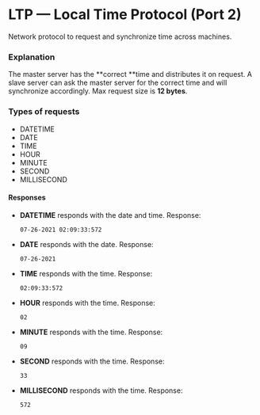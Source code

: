 
# LTP — Local Time Protocol (Port 2)
Network protocol to request and synchronize time across machines.

### Explanation

The master server has the **correct **time and distributes it on request. A slave server can ask the master server for the correct time and will synchronize accordingly. Max request size is **12 bytes**.

### Types of requests
* DATETIME
* DATE
* TIME
* HOUR
* MINUTE
* SECOND
* MILLISECOND

#### Responses
* **DATETIME** responds with the date and time. Response:
    ```
    07-26-2021 02:09:33:572
    ```
* **DATE** responds with the date. Response:
    ```
    07-26-2021
    ```
* **TIME** responds with the time. Response:
    ```
    02:09:33:572
    ```
* **HOUR** responds with the time. Response:
    ```
    02
    ```
* **MINUTE** responds with the time. Response:
    ```
    09
    ```
* **SECOND** responds with the time. Response:
    ```
    33
    ```

* **MILLISECOND** responds with the time. Response:
    ```
    572
    ```